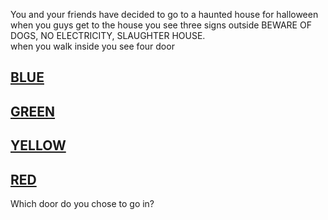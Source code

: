 You and your friends have decided to go to a haunted house for halloween when you guys get to the house you see three signs outside BEWARE OF DOGS, NO ELECTRICITY, SLAUGHTER HOUSE.  
when you walk inside you see four door 
## [BLUE](../door_1/README.md)  
## [GREEN](../door_1/README.md)
## [YELLOW](../door_1/README.md)
## [RED](.door_1/README.md) 
Which door do you chose to go in?